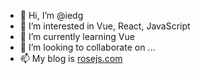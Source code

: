 - 👋 Hi, I’m @iedg
- 👀 I’m interested in Vue, React, JavaScript
- 🌱 I’m currently learning Vue
- 💞️ I’m looking to collaborate on ...
- 📫 My blog is [rosejs.com](http://www.rosejs.com)

<!---
iedg/iedg is a ✨ special ✨ repository because its `README.md` (this file) appears on your GitHub profile.
You can click the Preview link to take a look at your changes.
--->
